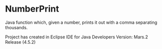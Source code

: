 # NumberPrint
Java function which, given a number, prints it out with a comma separating thousands.

Project has created in
Eclipse IDE for Java Developers
Version: Mars.2 Release (4.5.2)
